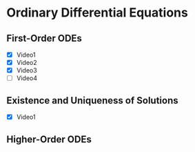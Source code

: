 
# Ordinary Differential Equations

## First-Order ODEs

- [x] Video1
- [x] Video2
- [x] Video3
- [ ] Video4

## Existence and Uniqueness of Solutions

- [x] Video1

## Higher-Order ODEs
